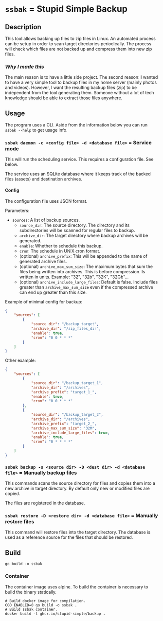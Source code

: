 # `ssbak` = Stupid Simple Backup 

## Description

This tool allows backing up files to zip files in Linux. An automated process can be setup in order to scan target directories periodically. The process will check which files are not backed up and compress them into new zip files.

### *Why I made this*

The main reason is to have a little side project. The second reason: I wanted to have a very simple tool to backup files in my home server (mainly photos and videos). However, I want the resulting backup files (zip) to be independent from the tool generating them. Someone without a lot of tech knowledge should be able to extract those files anywhere.

## Usage

The program uses a CLI. Aside from the information below you can run `ssbak --help` to get usage info.

### `ssbak daemon -c <config file> -d <database file>` = Service mode

This will run the scheduling service. This requires a configuration file. See below.

The service uses an SQLite database where it keeps track of the backed files (assets) and destination archives.

#### Config

The configuration file uses JSON format.

Parameters:
- `sources`: A list of backup sources.
    - `source_dir`: The source directory. The directory and its subdirectories will be scanned for regular files to backup.
    - `archive_dir`: The target directory where backup archives will be generated.
    - `enable`: Whether to schedule this backup.
    - `cron`: The schedule in UNIX cron format. 
    - (optional) `archive_prefix`: This will be appended to the name of generated archive files.
    - (optional) `archive_max_sum_size`: The maximum bytes that sum the files being written into archives. This is before compression. Is written in units. Example: "32", "32b", "32K", "32Gb"...
    - (optional) `archive_include_large_files`: Default is false. Include files greater than `archive_max_sum_size` even if the compressed archive can end up greater than this size.

Example of minimal config for backup:
```json
{
    "sources": [
        {
            "source_dir": "/backup_target",
            "archive_dir": "/zip_files_dir",
            "enable": true,
            "cron": "0 0 * * *"
        }
    ]
}
```

Other example:
```json
{
    "sources": [
        {
            "source_dir": "/backup_target_1",
            "archive_dir": "/archives",
            "archive_prefix": "target_1_",
            "enable": true,
            "cron": "0 0 * * *"
        },
        {
            "source_dir": "/backup_target_2",
            "archive_dir": "/archives",
            "archive_prefix": "target_2_",
            "archive_max_sum_size": "32M",
            "archive_include_large_files": true,
            "enable": true,
            "cron": "0 * * * *"
        }
    ]
}
```

### `ssbak backup -s <source dir> -D <dest dir> -d <database file>` = Manually backup files

This commands scans the source directory for files and copies them into a new archive in target directory.
By default only new or modified files are copied.

The files are registered in the database.

### `ssbak restore -D <restore dir> -d <database file>` = Manually restore files

This command will restore files into the target directory. The database is used as a reference source for the files
that should be restored.

## Build

```shell
go build -o ssbak
```

### Container

The container image uses alpine. To build the container is necessary to build the binary statically.

```shell
# Build docker image for compilation.
CGO_ENABLED=0 go build -o ssbak .
# Build ssbak container.
docker build -t ghcr.io/stupid-simple/backup .
```